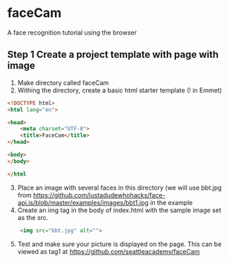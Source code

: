 # faceCam
A face recognition tutorial using the browser
## Step 1  Create a project template with page with image
1.  Make directory called faceCam
1.  Withing the directory, create a basic html starter template (! in Emmet)
```html
<!DOCTYPE html>
<html lang="en">

<head>
    <meta charset="UTF-8">
    <title>FaceCam</title>
</head>

<body>
</body>

</html
  ```
3.  Place an image with several faces in this directory (we will use bbt.jpg from https://github.com/justadudewhohacks/face-api.js/blob/master/examples/images/bbt1.jpg in the example
3.  Create an img tag in the body of index.html with the sample image set as the src.
```html
	<img src="bbt.jpg" alt="">
```
5. Test and make sure your picture is displayed on the page.  This can be viewed as tag1 at https://github.com/seattleacademy/faceCam

